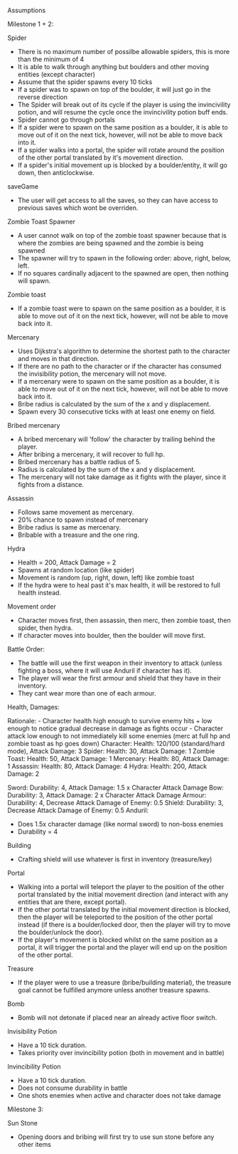 Assumptions

Milestone 1 + 2:

Spider
- There is no maximum number of possilbe allowable spiders, this is more than the minimum of 4
- It is able to walk through anything but boulders and other moving entities (except character)
- Assume that the spider spawns every 10 ticks
- If a spider was to spawn on top of the boulder, it will just go in the reverse direction
- The Spider will break out of its cycle if the player is using the invincivility potion, and will resume the cycle once the invincivility potion buff ends.
- Spider cannot go through portals
- If a spider were to spawn on the same position as a boulder, it is able to move out of it on the next tick, however, will not be able to move back into it.
- If a spider walks into a portal, the spider will rotate around the position of the other portal translated by it's movement direction.
- If a spider's initial movement up is blocked by a boulder/entity, it will go down, then anticlockwise.

saveGame
- The user will get access to all the saves, so they can have access to previous saves which wont be overriden.

Zombie Toast Spawner
- A user cannot walk on top of the zombie toast spawner because that is where the zombies are being spawned and the zombie is being spawned
- The spawner will try to spawn in the following order: above, right, below, left.
- If no squares cardinally adjacent to the spawned are open, then nothing will spawn.

Zombie toast
- If a zombie toast were to spawn on the same position as a boulder, it is able to move out of it on the next tick, however, will not be able to move back into it.

Mercenary
- Uses Dijkstra's algorithm to determine the shortest path to the character and moves in that direction.
- If there are no path to the character or if the character has consumed the invisibility potion, the mercenary will not move.
- If a mercenary were to spawn on the same position as a boulder, it is able to move out of it on the next tick, however, will not be able to move back into it.
- Bribe radius is calculated by the sum of the x and y displacement.
- Spawn every 30 consecutive ticks with at least one enemy on field.

Bribed mercenary
- A bribed mercenary will 'follow' the character by trailing behind the player.
- After bribing a mercenary, it will recover to full hp.
- Bribed mercenary has a battle radius of 5.
- Radius is calculated by the sum of the x and y displacement.
- The mercenary will not take damage as it fights with the player, since it fights from a distance.

Assassin
- Follows same movement as mercenary.
- 20% chance to spawn instead of mercenary
- Bribe radius is same as mercenary.
- Bribable with a treasure and the one ring.

Hydra
- Health = 200, Attack Damage = 2
- Spawns at random location (like spider)
- Movement is random (up, right, down, left) like zombie toast
- If the hydra were to heal past it's max health, it will be restored to full health instead.

Movement order
- Character moves first, then assassin, then merc, then zombie toast, then spider, then hydra.
- If character moves into boulder, then the boulder will move first.

Battle Order:
- The battle will use the first weapon in their inventory to attack (unless fighting a boss, where it will use Anduril if character has it).
- The player will wear the first armour and shield that they have in their inventory.
- They cant wear more than one of each armour.

Health, Damages:

Rationale: - Character health high enough to survive enemy hits + low enough to notice gradual decrease in damage as fights occur - Character attack low enough to not immediately kill some enemies (merc at full hp and zombie toast as hp goes down)
Character: Health: 120/100 (standard/hard mode), Attack Damage: 3
Spider: Health: 30, Attack Damage: 1
Zombie Toast: Health: 50, Attack Damage: 1
Mercenary: Health: 80, Attack Damage: 1
Assassin: Health: 80, Attack Damage: 4
Hydra: Health: 200, Attack Damage: 2

Sword: Durability: 4, Attack Damage: 1.5 x Character Attack Damage
Bow: Durability: 3, Attack Damage: 2 x Character Attack Damage
Armour: Durability: 4, Decrease Attack Damage of Enemy: 0.5
Shield: Durability: 3, Decrease Attack Damage of Enemy: 0.5
Anduril:
- Does 1.5x character damage (like normal sword) to non-boss enemies
- Durability = 4

Building
- Crafting shield will use whatever is first in inventory (treasure/key)

Portal
- Walking into a portal will teleport the player to the position of the other portal translated by the initial movement direction (and interact with any entities that are there, except portal).
- If the other portal translated by the initial movement direction is blocked, then the player will be teleported to the position of the other portal instead (if there is a boulder/locked door, then the player will try to move the boulder/unlock the door).
- If the player's movement is blocked whilst on the same position as a portal, it will trigger the portal and the player will end up on the position of the other portal.

Treasure
- If the player were to use a treasure (bribe/building material), the treasure goal cannot be fulfilled anymore unless another treasure spawns.

Bomb
- Bomb will not detonate if placed near an already active floor switch.

Invisibility Potion
- Have a 10 tick duration.
- Takes priority over invincibility potion (both in movement and in battle)

Invincibility Potion
- Have a 10 tick duration.
- Does not consume durability in battle
- One shots enemies when active and character does not take damage

Milestone 3:

Sun Stone
- Opening doors and bribing will first try to use sun stone before any other items